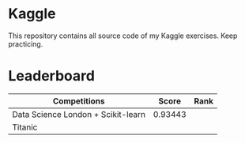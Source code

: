 # Kaggle
This repository contains all source code of my Kaggle exercises.
Keep practicing. 

# Leaderboard
| Competitions                       | Score  | Rank   |
|------------------------------------|---------|--------|
| Data Science London + Scikit-learn | 0.93443 |  |
| Titanic                            |         |        |
